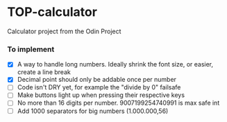 # TOP-calculator

Calculator project from the Odin Project

### To implement

- [x] A way to handle long numbers. Ideally shrink the font size, or easier, create a line break
- [x] Decimal point should only be addable once per number
- [ ] Code isn't DRY yet, for example the "divide by 0" failsafe
- [ ] Make buttons light up when pressing their respective keys
- [ ] No more than 16 digits per number. 9007199254740991 is max safe int
- [ ] Add 1000 separators for big numbers (1.000.000,56)
